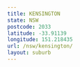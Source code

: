 ```yaml
---
title: KENSINGTON
state: NSW
postcode: 2033
latitude: -33.91139
longitude: 151.218435
url: /nsw/kensington/
layout: suburb
---
```


